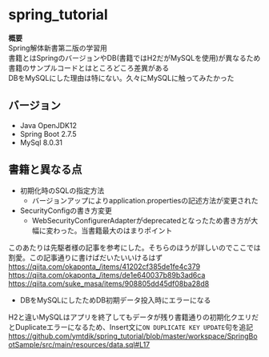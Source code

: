 # spring_tutorial

**概要**  
Spring解体新書第二版の学習用  
書籍とはSpringのバージョンやDB(書籍ではH2だがMySQLを使用)が異なるため書籍のサンプルコードとはところどころ差異がある  
DBをMySQLにした理由は特にない。久々にMySQLに触ってみたかった

## バージョン
- Java OpenJDK12
- Spring Boot 2.7.5
- MySql 8.0.31

## 書籍と異なる点
- 初期化時のSQLの指定方法
  - バージョンアップによりapplication.propertiesの記述方法が変更された
- SecurityConfigの書き方変更
  - WebSecurityConfigurerAdapterがdeprecatedとなったため書き方が大幅に変わった。当書籍最大のはまりポイント
  
このあたりは先駆者様の記事を参考にした。そちらのほうが詳しいのでここでは割愛。この記事通りに書けばだいたいいけるはず  
https://qiita.com/okaponta_/items/41202cf385de1fe4c379  
https://qiita.com/okaponta_/items/de1e640037b89b3ad6ca  
https://qiita.com/suke_masa/items/908805dd45df08ba28d8  

- DBをMySQLにしたためDB初期データ投入時にエラーになる

H2と違いMySQLはアプリを終了してもデータが残り書籍通りの初期化クエリだとDuplicateエラーになるため、Insert文に`ON DUPLICATE KEY UPDATE`句を追記  
https://github.com/ymtdik/spring_tutorial/blob/master/workspace/SpringBootSample/src/main/resources/data.sql#L17
